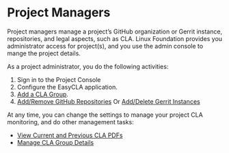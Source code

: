 # Project Managers

Project managers manage a project’s GitHub organization or Gerrit instance, repositories, and legal aspects, such as CLA. Linux Foundation provides you administrator access for project\(s\), and you use the admin console to mange the project details.

As a project administrator, you do the following activities:

1. Sign in to the Project Console
2. Configure the EasyCLA application.
3. ​[Add a CLA Group](add-a-cla-group.md).
4. ​[Add/Remove GitHub Repositories](add-github-repositories-to-cla-monitoring-or-remove-them-from-cla-monitoring.md) Or [Add/Delete Gerrit Instances](add-gerrit-instances-to-cla-monitoring-or-delete-them-from-cla-monitoring.md)

At any time, you can change the settings to manage your project CLA monitoring, and do other management tasks:

* ​[View Current and Previous CLA PDFs](view-current-and-previous-cla-pdfs.md)​
* ​[Manage CLA Group Details](manage-cla-group-details.md)​

